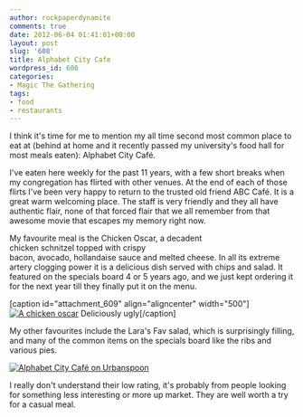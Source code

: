 ```yaml
---
author: rockpaperdynamite
comments: true
date: 2012-06-04 01:41:01+00:00
layout: post
slug: '608'
title: Alphabet City Cafe
wordpress_id: 608
categories:
- Magic The Gathering
tags:
- food
- restaurants
---
```


I think it's time for me to mention my all time second most common place to eat at (behind at home and it recently passed my university's food hall for most meals eaten): Alphabet City Café.

I've eaten here weekly for the past 11 years, with a few short breaks when my congregation has flirted with other venues. At the end of each of those flirts I've been very happy to return to the trusted old friend ABC Café. It is a great warm welcoming place. The staff is very friendly and they all have authentic flair, none of that forced flair that we all remember from that awesome movie that escapes my memory right now.

My favourite meal is the Chicken Oscar, a decadent chicken schnitzel topped with crispy bacon, avocado, hollandaise sauce and melted cheese. In all its extreme artery clogging power it is a delicious dish served with chips and salad. It featured on the specials board 4 or 5 years ago, and we just kept ordering it for the next year till they finally put it on the menu.

[caption id="attachment_609" align="aligncenter" width="500"][![A chicken oscar](https://rockpaperdynamite.files.wordpress.com/2012/06/2012_02_28_20_08_36.jpg)](https://rockpaperdynamite.files.wordpress.com/2012/06/2012_02_28_20_08_36.jpg) Deliciously ugly[/caption]

My other favourites include the Lara's Fav salad, which is surprisingly filling, and many of the common items on the specials board like the ribs and various pies.

[![Alphabet City Café on Urbanspoon](http://www.urbanspoon.com/b/link/760057/biglink.gif)](http://www.urbanspoon.com/r/71/760057/restaurant/Melbourne/Alphabet-City-Cafe-Northcote)

I really don't understand their low rating, it's probably from people looking for something less interesting or more up market. They are well worth a try for a casual meal.
